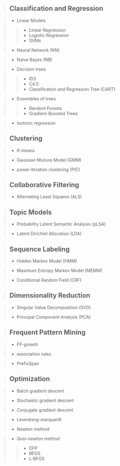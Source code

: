 >## Classification and Regression

> * Linear Models
> > * Linear Regression
> > * Logistic Regression
> > * SVMs

> * Neural Network (NN)

>* Naive Bayes (NB)

>* Decision trees 
> > * ID3
> > * C4.5
> > * Classification and Regression Tree (CART)

>* Ensembles of trees 
> > * Random Forests
> > * Gradient-Boosted Trees

>* Isotonic regression


> ## Clustering

> * K-means

> * Gaussian Mixture Model (GMM)

> * power iteration clustering (PIC)


> ## Collaborative Filtering

>* Alternating Least Squares (ALS)

> ## Topic Models
>* Probability Latent Semantic Analysis (pLSA)

>* Latent Dirichlet Allocation (LDA)

> ## Sequence Labeling 

>* Hidden Markov Model (HMM)

>* Maximum Entropy Markov Model (MEMM)

>* Conditional Random Field (CRF)

> ## Dimensionality Reduction

>* Singular Value Decomposition (SVD)

>* Principal Component Analysis (PCA)

> ## Frequent Pattern Mining

>* FP-growth

>* association rules

>* PrefixSpan

> ## Optimization 

>* Batch gradient descent

>* Stochastic gradient descent

>* Conjugate gradient descent

>* Levenberg-marquardt 

>* Newton method

>* Qusi-newton method
> > * DFP
> > * BFGS
> > * L-BFGS